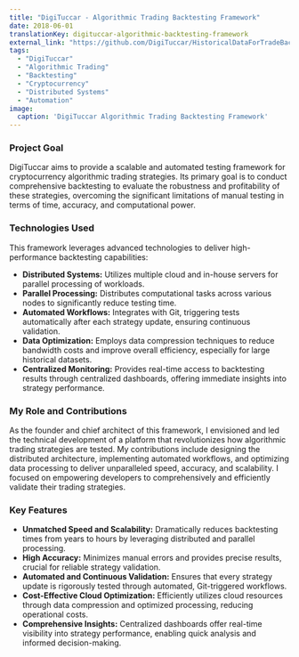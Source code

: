 ```yaml
---
title: "DigiTuccar - Algorithmic Trading Backtesting Framework"
date: 2018-06-01
translationKey: digituccar-algorithmic-backtesting-framework
external_link: "https://github.com/DigiTuccar/HistoricalDataForTradeBacktest"
tags:
  - "DigiTuccar"
  - "Algorithmic Trading"
  - "Backtesting"
  - "Cryptocurrency"
  - "Distributed Systems"
  - "Automation"
image:
  caption: 'DigiTuccar Algorithmic Trading Backtesting Framework'
---
```


### Project Goal
DigiTuccar aims to provide a scalable and automated testing framework for cryptocurrency algorithmic trading strategies. Its primary goal is to conduct comprehensive backtesting to evaluate the robustness and profitability of these strategies, overcoming the significant limitations of manual testing in terms of time, accuracy, and computational power.

### Technologies Used
This framework leverages advanced technologies to deliver high-performance backtesting capabilities:
- **Distributed Systems:** Utilizes multiple cloud and in-house servers for parallel processing of workloads.
- **Parallel Processing:** Distributes computational tasks across various nodes to significantly reduce testing time.
- **Automated Workflows:** Integrates with Git, triggering tests automatically after each strategy update, ensuring continuous validation.
- **Data Optimization:** Employs data compression techniques to reduce bandwidth costs and improve overall efficiency, especially for large historical datasets.
- **Centralized Monitoring:** Provides real-time access to backtesting results through centralized dashboards, offering immediate insights into strategy performance.

### My Role and Contributions
As the founder and chief architect of this framework, I envisioned and led the technical development of a platform that revolutionizes how algorithmic trading strategies are tested. My contributions include designing the distributed architecture, implementing automated workflows, and optimizing data processing to deliver unparalleled speed, accuracy, and scalability. I focused on empowering developers to comprehensively and efficiently validate their trading strategies.

### Key Features
- **Unmatched Speed and Scalability:** Dramatically reduces backtesting times from years to hours by leveraging distributed and parallel processing.
- **High Accuracy:** Minimizes manual errors and provides precise results, crucial for reliable strategy validation.
- **Automated and Continuous Validation:** Ensures that every strategy update is rigorously tested through automated, Git-triggered workflows.
- **Cost-Effective Cloud Optimization:** Efficiently utilizes cloud resources through data compression and optimized processing, reducing operational costs.
- **Comprehensive Insights:** Centralized dashboards offer real-time visibility into strategy performance, enabling quick analysis and informed decision-making.
